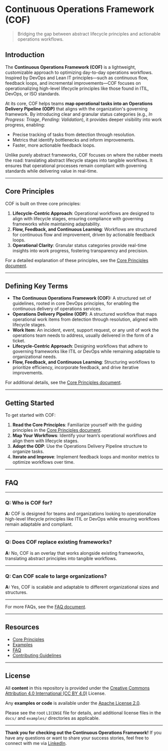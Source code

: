 # Continuous Operations Framework (COF)

> Bridging the gap between abstract lifecycle principles and actionable operations workflows.

## Introduction

The **Continuous Operations Framework (COF)** is a lightweight, customizable approach to optimizing day-to-day operations workflows. Inspired by DevOps and Lean IT principles—such as continuous flow, feedback loops, and incremental improvements—COF focuses on operationalizing high-level lifecycle principles like those found in ITIL, DevOps, or ISO standards.

At its core, COF helps teams **map operational tasks into an Operations Delivery Pipeline (ODP)** that aligns with the organization's governing framework. By introducing clear and granular status categories (e.g., _In Progress: Triage_, _Pending: Validation_), it provides deeper visibility into work progress, enabling:

- Precise tracking of tasks from detection through resolution.
- Metrics that identify bottlenecks and inform improvements.
- Faster, more actionable feedback loops.

Unlike purely abstract frameworks, COF focuses on where the rubber meets the road: translating abstract lifecycle stages into tangible workflows. It ensures that operational processes remain compliant with governing standards while delivering value in real-time.

---

## Core Principles

COF is built on three core principles:

1. **Lifecycle-Centric Approach**: Operational workflows are designed to align with lifecycle stages, ensuring compliance with governing frameworks while maintaining adaptability.
2. **Flow, Feedback, and Continuous Learning**: Workflows are structured for continuous flow and improvement, driven by actionable feedback loops.
3. **Operational Clarity**: Granular status categories provide real-time insights into work progress, fostering transparency and precision.

For a detailed explanation of these principles, see the [Core Principles document](docs/core-principles.md).

---

## Defining Key Terms

- **The Continuous Operations Framework (COF):** A structured set of guidelines, rooted in core DevOps principles, for enabling the continuous delivery of operations services.
- **Operations Delivery Pipeline (ODP)**: A structured workflow that maps operational work items from detection through resolution, aligned with lifecycle stages.
- **Work Item**: An incident, event, support request, or any unit of work the operations team needs to address, usually delivered in the form of a ticket.
- **Lifecycle-Centric Approach**: Designing workflows that adhere to governing frameworks like ITIL or DevOps while remaining adaptable to organizational needs.
- **Flow, Feedback, and Continuous Learning**: Structuring workflows to prioritize efficiency, incorporate feedback, and drive iterative improvements.

For additional details, see the [Core Principles document](docs/core-principles.md).

---

## Getting Started

To get started with COF:

1. **Read the Core Principles**: Familiarize yourself with the guiding principles in the [Core Principles document](docs/core-principles.md).
2. **Map Your Workflows**: Identify your team’s operational workflows and align them with lifecycle stages.
3. **Adopt the ODP**: Use the Operations Delivery Pipeline structure to organize tasks.
4. **Iterate and Improve**: Implement feedback loops and monitor metrics to optimize workflows over time.

---

## FAQ

---

### Q: **Who is COF for?**
**A:** COF is designed for teams and organizations looking to operationalize high-level lifecycle principles like ITIL or DevOps while ensuring workflows remain adaptable and compliant.

---

### Q: **Does COF replace existing frameworks?**
**A:** No, COF is an overlay that works alongside existing frameworks, translating abstract principles into tangible workflows.

---

### Q: **Can COF scale to large organizations?**
**A:** Yes, COF is scalable and adaptable to different organizational sizes and structures.

---

For more FAQs, see the [FAQ document](docs/faq.md).

---

## Resources

- [Core Principles](docs/core-principles.md)
- [Examples](docs/examples.md)
- [FAQ](docs/faq.md)
- [Contributing Guidelines](CONTRIBUTING.md)

---

## License

All **content** in this repository is provided under the [Creative Commons Attribution 4.0 International (CC BY 4.0)](https://creativecommons.org/licenses/by/4.0/) License.

Any **examples or code** is available under the [Apache License 2.0](https://www.apache.org/licenses/LICENSE-2.0).

Please see the root `LICENSE` file for details, and additional license files in the `docs/` and `examples/` directories as applicable.


---

**Thank you for checking out the Continuous Operations Framework!** If you have any questions or want to share your success stories, feel free to connect with me via [LinkedIn](https://www.linkedin.com/in/brian-moore-200412143/). 
